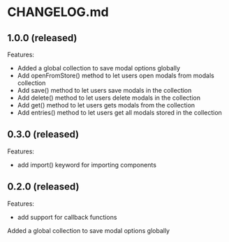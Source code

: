 # CHANGELOG.md

## 1.0.0 (released)

Features:

  - Added a global collection to save modal options globally 
  - Add openFromStore() method to let users open modals from modals collection
  - Add save() method to let users save modals in the collection
  - Add delete() method to let users delete modals in the collection
  - Add get() method to let users gets modals from the collection
  - Add entries() method to let users get all modals stored in the collection
  

## 0.3.0 (released)

Features:

  - add import() keyword for importing components


## 0.2.0 (released)

Features:

  - add support for callback functions



Added a global collection to save modal options globally 